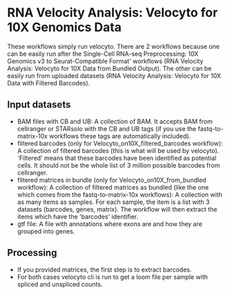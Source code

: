 # RNA Velocity Analysis: Velocyto for 10X Genomics Data

These workflows simply run velocyto. There are 2 workflows because one can be easily run after the Single-Cell RNA-seq Preprocessing: 10X Genomics v3 to Seurat-Compatible Format' workflows (RNA Velocity Analysis: Velocyto for 10X Data from Bundled Output). The other can be easily run from uploaded datasets (RNA Velocity Analysis: Velocyto for 10X Data with Filtered Barcodes).

## Input datasets

- BAM files with CB and UB: A collection of BAM. It accepts BAM from cellranger or STARsolo with the CB and UB tags (if you use the fastq-to-matrix-10x workflows these tags are automatically included).
- filtered barcodes (only for Velocyto_on10X_filtered_barcodes workflow): A collection of filtered barcodes (this is what will be used by velocyto). 'Filtered' means that these barcodes have been identified as potential cells. It should not be the whole list of 3 million possible barcodes from cellranger.
- filtered matrices in bundle (only for Velocyto_on10X_from_bundled workflow): A collection of filtered matrices as bundled (like the one which comes from the fastq-to-matrix-10x workflows): A collection with as many items as samples. For each sample, the item is a list with 3 datasets (barcodes, genes, matrix). The workflow will then extract the items which have the 'barcodes' identifier.
- gtf file: A file with annotations where exons are and how they are grouped into genes.

## Processing

- If you provided matrices, the first step is to extract barcodes.
- For both cases velocyto cli is run to get a loom file per sample with spliced and unspliced counts.
